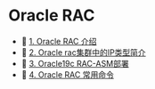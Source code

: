 # Oracle RAC

* 📄 [1. Oracle RAC 介绍](siyuan://blocks/20240131124219-qt7whoo)
* 📄 [2. Oracle rac集群中的IP类型简介](siyuan://blocks/20240131170055-hv17otm)
* 📄 [3. Oracle19c RAC-ASM部署](siyuan://blocks/20240130214424-vl6pjpb)
* 📄 [4. Oracle RAC 常用命令](siyuan://blocks/20240131173132-9tt486e)

　　‍
